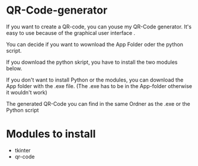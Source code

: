 # QR-Code-generator
If you want to create a QR-code, you can youse my QR-Code generator. It's easy to use because of the graphical user interface .

You can decide if you want to wownload the App Folder oder the python script.

If you download the python skript, you have to install the two modules below.

If you don't want to install Python or the modules, you can download the App folder with the .exe file. (The .exe has to be in the App-folder otherwise it wouldn't work)

The generated QR-Code you can find in the same Ordner as the .exe or the Python script


# Modules to install
- tkinter
- qr-code
